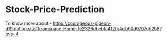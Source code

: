 # Stock-Price-Prediction

To know more about:- https://courageous-pigeon-d19.notion.site/Teamspace-Home-1e2326dbebfa412fb4db90d0707db2b8?pvs=4
